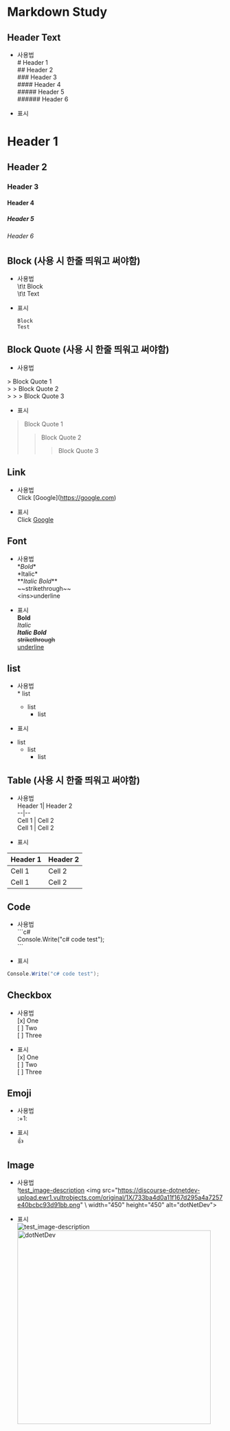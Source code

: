 # Markdown Study

## Header Text
- 사용법       
\# Header 1     
\## Header 2        
\### Header 3       
\#### Header 4      
\##### Header 5     
\###### Header 6      

- 표시      
# Header 1
## Header 2
### Header 3
#### Header 4
##### Header 5
###### Header 6

## Block (사용 시 한줄 띄워고 써야함)
- 사용법     
\t\t    Block       
\t\t     Text        

- 표시      

      Block
      Test

## Block Quote (사용 시 한줄 띄워고 써야함)
- 사용법     

\> Block Quote 1        
\> > Block Quote 2      
\> > > Block Quote 3        

- 표시        
> Block Quote 1
> > Block Quote 2
> > > Block Quote 3

## Link
- 사용법     
Click \[Google](https://google.com)         

- 표시      
Click [Google](https://google.com)

## Font  
- 사용법     
\**Bold**       
\*Italic*       
\**_Italic Bold_**          
\~~strikethrough~~      
\<ins>underline</ins>           

- 표시      
**Bold**    
*Italic*    
**_Italic Bold_**       
~~strikethrough~~       
<ins>underline</ins>    

## list
- 사용법     
\* list         
  + list       
    - list     

- 표시      
* list
  + list
    - list

## Table (사용 시 한줄 띄워고 써야함)
- 사용법     
Header 1| Header 2     
--|--      
Cell 1 | Cell 2        
Cell 1 | Cell 2            

- 표시      

Header 1| Header 2
--|--
Cell 1 | Cell 2
Cell 1 | Cell 2

## Code
- 사용법     
\```c#      
Console.Write("c# code test");     
\```            

- 표시      

```c#
Console.Write("c# code test");
```

## Checkbox
- 사용법     
\[x] One      
\[ ] Two      
\[ ] Three        

- 표시      
[x] One     
[ ] Two     
[ ] Three       

## Emoji
- 사용법     
\:\+1\:       

- 표시      
:+1:        

## Image
- 사용법     
\![test_image-description](https://discourse-dotnetdev-upload.ewr1.vultrobjects.com/original/1X/733ba4d0a11f167d295a4a7257e40bcbc93d91bb.png)
\<img src="https://discourse-dotnetdev-upload.ewr1.vultrobjects.com/original/1X/733ba4d0a11f167d295a4a7257e40bcbc93d91bb.png" 
\     width="450" height="450" alt="dotNetDev"></img><br/>      

- 표시      
![test_image-description](https://discourse-dotnetdev-upload.ewr1.vultrobjects.com/original/1X/733ba4d0a11f167d295a4a7257e40bcbc93d91bb.png)
<img src="https://discourse-dotnetdev-upload.ewr1.vultrobjects.com/original/1X/733ba4d0a11f167d295a4a7257e40bcbc93d91bb.png" 
     width="450" height="450" alt="dotNetDev"></img><br/>
